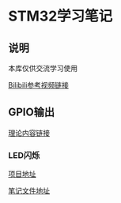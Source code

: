# STM32学习笔记

## 说明

本库仅供交流学习使用

[Bilibili参考视频链接](https://www.bilibili.com/video/BV1th411z7sn/?share_source=copy_web&vd_source=0db47c15b9f51dbaa4548ec2dc55dea4)

## GPIO输出

[理论内容链接](https://www.bilibili.com/video/BV1th411z7sn/?p=5&share_source=copy_web&vd_source=0db47c15b9f51dbaa4548ec2dc55dea4)

### LED闪烁

[项目地址](https://github.com/See-YouL/JX-Project/tree/main/GPIO_OUT_LED-Flashing)

[笔记文件地址](https://github.com/See-YouL/JX-Project/blob/main/GPIO_OUT_LED-Flashing/Doc/README.md)
